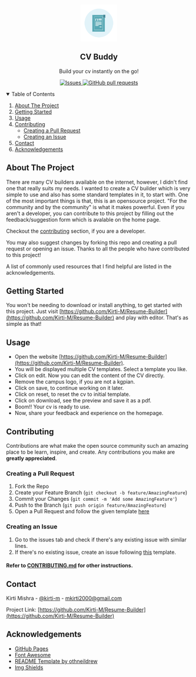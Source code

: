 <p align="center">
 <img width="100px" src="./img/readme/project_logo.png" align="center" alt="GitHub Readme Stats" />
 <h2 align="center">CV Buddy</h2>
 <p align="center">Build your cv instantly on the go!</p>
</p>

<p align="center">
    <a href="https://github.com/Kirti-M/Resume-Builder">
    </a>
    <a href="https://github.com/Kirti-M/Resume-Builder/issues">
      <img alt="Issues" src="https://img.shields.io/github/issues/praneeth-rdy/CV-Buddy?color=0088ff" />
    </a>
    <a href="https://github.com/Kirti-M/Resume-Builder/pulls">
      <img alt="GitHub pull requests" src="https://img.shields.io/github/issues-pr/Kirti-M/Resume-Builder?color=0088ff" />
    </a>
</p>

<!-- TABLE OF CONTENTS -->
<details open="open">
  <summary>Table of Contents</summary>
  <ol>
    <li>
      <a href="#about-the-project">About The Project</a>
      <!-- <ul>
        <li><a href="#built-with">Built With</a></li>
      </ul> -->
    </li>
    <li>
      <a href="#getting-started">Getting Started</a>
    </li>
    <li><a href="#usage">Usage</a></li>
    <li>
        <a href="#contributing">Contributing</a>
        <ul>
            <li>
                <a href="#creating-a-pull-request">Creating a Pull Request</a>
            </li>
            <li>
                <a href="#creating-an-issue">Creating an Issue</a>
            </li>
        </ul>
    </li>
    <li><a href="#contact">Contact</a></li>
    <li><a href="#acknowledgements">Acknowledgements</a></li>
  </ol>
</details>



<!-- ABOUT THE PROJECT -->
## About The Project


There are many CV builders available on the internet, however, I didn't find one that really suits my needs. I wanted to create a CV builder which is very simple to use and also has some standard templates in it, to start with. One of the most important things is that, this is an opensource project. "For the community and by the community" is what it makes powerful. Even if you aren't a developer, you can contribute to this project by filling out the feedback/suggestion form which is avalable on the home page.

Checkout the [contributing](#contributing) section, if you are a developer.

<!-- Here's why:
* Your time should be focused on creating something amazing. A project that solves a problem and helps others
* You shouldn't be doing the same tasks over and over like creating a README from scratch
* You should element DRY principles to the rest of your life :smile: -->

You may also suggest changes by forking this repo and creating a pull request or opening an issue. Thanks to all the people who have contributed to this project!

A list of commonly used resources that I find helpful are listed in the acknowledgements.

<!-- GETTING STARTED -->
## Getting Started

You won't be needing to download or install anything, to get started with this project.
Just visit [https://github.com/Kirti-M/Resume-Builder](https://github.com/Kirti-M/Resume-Builder) and play with editor. That's as simple as that!


<!-- USAGE EXAMPLES -->
## Usage

- Open the website [https://github.com/Kirti-M/Resume-Builder](https://github.com/Kirti-M/Resume-Builder).
- You will be displayed multiple CV templates. Select a template you like.
- Click on edit. Now you can edit the content of the CV directly. 
- Remove the campus logo, if you are not a kgpian.
- Click on save, to continue working on it later.
- Click on reset, to reset the cv to initial template.
- Click on download, see the preview and save it as a pdf. 
- Boom!! Your cv is ready to use.
- Now, share your feedback and experience on the homepage.

<!-- _For more examples, please refer to the [Documentation](https://example.com)_ -->


<!-- CONTRIBUTING -->
## Contributing

Contributions are what make the open source community such an amazing place to be learn, inspire, and create. Any contributions you make are **greatly appreciated**.

### Creating a Pull Request

1. Fork the Repo
2. Create your Feature Branch (`git checkout -b feature/AmazingFeature`)
3. Commit your Changes (`git commit -m 'Add some AmazingFeature'`)
4. Push to the Branch (`git push origin feature/AmazingFeature`)
5. Open a Pull Request and follow the given template [here](pull_request_template.md)

### Creating an Issue

1. Go to the issues tab and check if there's any existing issue with similar lines.
2. If there's no existing issue, create an issue following [this](issue_template.md) template.

#### Refer to [CONTRIBUTING.md](CONTRIBUTING.md) for other instructions.


<!-- CONTACT -->
## Contact

Kirti Mishra - [@kirti-m](https://www.instagram.com/kirtiiiiiii_/) - mkirti2000@gmail.com

Project Link: [https://github.com/Kirti-M/Resume-Builder](https://github.com/Kirti-M/Resume-Builder)


<!-- ACKNOWLEDGEMENTS -->
## Acknowledgements
* [GitHub Pages](https://pages.github.com)
* [Font Awesome](https://fontawesome.com)
* [README Template by othneildrew](https://github.com/othneildrew/Best-README-Template)
* [Img Shields](https://shields.io)
